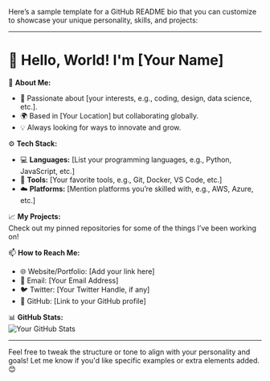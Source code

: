 Here’s a sample template for a GitHub README bio that you can customize to showcase your unique personality, skills, and projects:

---

# 👋 Hello, World! I'm [Your Name]

🎯 **About Me:**  
- 🌟 Passionate about [your interests, e.g., coding, design, data science, etc.].  
- 🌍 Based in [Your Location] but collaborating globally.  
- 💡 Always looking for ways to innovate and grow.  

⚙️ **Tech Stack:**  
- 💻 **Languages:** [List your programming languages, e.g., Python, JavaScript, etc.]  
- 🔧 **Tools:** [Your favorite tools, e.g., Git, Docker, VS Code, etc.]  
- ☁️ **Platforms:** [Mention platforms you’re skilled with, e.g., AWS, Azure, etc.]  

📈 **My Projects:**  
Check out my pinned repositories for some of the things I’ve been working on!  

📫 **How to Reach Me:**  
- 🌐 Website/Portfolio: [Add your link here]  
- 📩 Email: [Your Email Address]  
- 🐦 Twitter: [Your Twitter Handle, if any]  
- 🏹 GitHub: [Link to your GitHub profile]  

📊 **GitHub Stats:**  
![Your GitHub Stats](https://github-readme-stats.vercel.app/api?username=YourUsername&show_icons=true&hide_border=true)  

---

Feel free to tweak the structure or tone to align with your personality and goals! Let me know if you'd like specific examples or extra elements added. 😊
